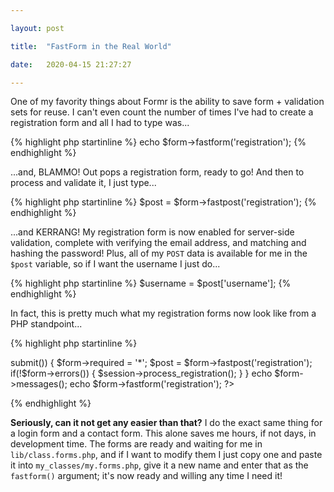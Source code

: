 ```yaml
---

layout: post

title:  "FastForm in the Real World"

date:   2020-04-15 21:27:27

---
```


One of my favority things about Formr is the ability to save form + validation sets for reuse. I can't even count the number of times I've had to create a registration form and all I had to type was...

{% highlight php startinline %}
echo $form->fastform('registration');
{% endhighlight %}

...and, BLAMMO! Out pops a registration form, ready to go! And then to process and validate it, I just type...

{% highlight php startinline %}
$post = $form->fastpost('registration');
{% endhighlight %}

...and KERRANG! My registration form is now enabled for server-side validation, complete with verifying the email address, and matching and hashing the password! Plus, all of my `POST` data is available for me in the `$post` variable, so if I want the username I just do...

{% highlight php startinline %}
$username = $post['username'];
{% endhighlight %}

In fact, this is pretty much what my registration forms now look like from a PHP standpoint...

{% highlight php startinline %}
<?php
	require_once 'Formr/class.formr.php';
	$form = new Formr('bootstrap');
	
	if($form->submit()) {
		$form->required = '*';
		$post = $form->fastpost('registration');
		
		if(!$form->errors()) {
			$session->process_registration();
		}
	}
	
	echo $form->messages();
	echo $form->fastform('registration');
?>
{% endhighlight %}

**Seriously, can it not get any easier than that?** I do the exact same thing for a login form and a contact form. This alone saves me hours, if not days, in development time. The forms are ready and waiting for me in `lib/class.forms.php`, and if I want to modify them I just copy one and paste it into `my_classes/my.forms.php`, give it a new name and enter that as the `fastform()` argument; it's now ready and willing any time I need it!